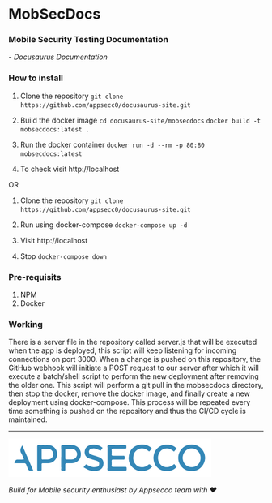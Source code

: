 # MobSecDocs

### Mobile Security Testing Documentation
 \- *Docusaurus Documentation*

### How to install

1. Clone the repository
`git clone https://github.com/appsecc0/docusaurus-site.git`

2. Build the docker image
`cd docusaurus-site/mobsecdocs`
`docker build -t mobsecdocs:latest .`

3. Run the docker container
`docker run -d --rm -p 80:80 mobsecdocs:latest`

4. To check visit http://localhost

OR

1. Clone the repository
`git clone https://github.com/appsecc0/docusaurus-site.git`

2. Run using docker-compose
`docker-compose up -d`

3. Visit http://localhost

4. Stop 
`docker-compose down`

### Pre-requisits
1. NPM
2. Docker 

### Working
There is a server file in the repository called server.js that will be executed when the app is deployed, this script will keep listening for incoming connections on port 3000. When a change is pushed on this repository, the GitHub webhook will initiate a POST request to our server after which it will execute a batch/shell script to perform the new deployment after removing the older one. This script will perform a git pull in the mobsecdocs directory, then stop the docker, remove the docker image, and finally create a new deployment using docker-compose. This process will be repeated every time something is pushed on the repository and thus the CI/CD cycle is maintained.

---
![image of Appsecco](./mobsecdocs/static/img/logo.png )

*Build for Mobile security enthusiast by Appsecco team with ❤️*
